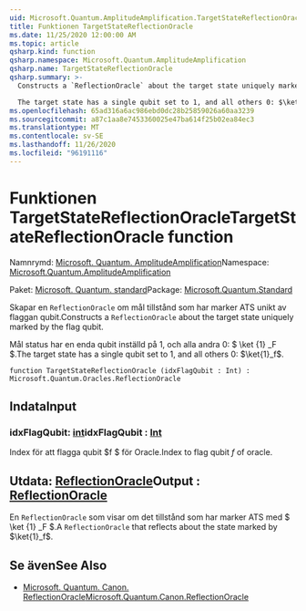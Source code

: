 ```yaml
---
uid: Microsoft.Quantum.AmplitudeAmplification.TargetStateReflectionOracle
title: Funktionen TargetStateReflectionOracle
ms.date: 11/25/2020 12:00:00 AM
ms.topic: article
qsharp.kind: function
qsharp.namespace: Microsoft.Quantum.AmplitudeAmplification
qsharp.name: TargetStateReflectionOracle
qsharp.summary: >-
  Constructs a `ReflectionOracle` about the target state uniquely marked by the flag qubit.

  The target state has a single qubit set to 1, and all others 0: $\ket{1}_f$.
ms.openlocfilehash: 65ad316a6ac986ebd0dc28b25859026a60aa3239
ms.sourcegitcommit: a87c1aa8e7453360025e47ba614f25b02ea84ec3
ms.translationtype: MT
ms.contentlocale: sv-SE
ms.lasthandoff: 11/26/2020
ms.locfileid: "96191116"
---
```

# <a name="targetstatereflectionoracle-function"></a><span data-ttu-id="f3d0b-102">Funktionen TargetStateReflectionOracle</span><span class="sxs-lookup"><span data-stu-id="f3d0b-102">TargetStateReflectionOracle function</span></span>

<span data-ttu-id="f3d0b-103">Namnrymd: [Microsoft. Quantum. AmplitudeAmplification](xref:Microsoft.Quantum.AmplitudeAmplification)</span><span class="sxs-lookup"><span data-stu-id="f3d0b-103">Namespace: [Microsoft.Quantum.AmplitudeAmplification](xref:Microsoft.Quantum.AmplitudeAmplification)</span></span>

<span data-ttu-id="f3d0b-104">Paket: [Microsoft. Quantum. standard](https://nuget.org/packages/Microsoft.Quantum.Standard)</span><span class="sxs-lookup"><span data-stu-id="f3d0b-104">Package: [Microsoft.Quantum.Standard](https://nuget.org/packages/Microsoft.Quantum.Standard)</span></span>


<span data-ttu-id="f3d0b-105">Skapar en `ReflectionOracle` om mål tillstånd som har marker ATS unikt av flaggan qubit.</span><span class="sxs-lookup"><span data-stu-id="f3d0b-105">Constructs a `ReflectionOracle` about the target state uniquely marked by the flag qubit.</span></span>

<span data-ttu-id="f3d0b-106">Mål status har en enda qubit inställd på 1, och alla andra 0: $ \ket {1} _F $.</span><span class="sxs-lookup"><span data-stu-id="f3d0b-106">The target state has a single qubit set to 1, and all others 0: $\ket{1}_f$.</span></span>

```qsharp
function TargetStateReflectionOracle (idxFlagQubit : Int) : Microsoft.Quantum.Oracles.ReflectionOracle
```


## <a name="input"></a><span data-ttu-id="f3d0b-107">Indata</span><span class="sxs-lookup"><span data-stu-id="f3d0b-107">Input</span></span>

### <a name="idxflagqubit--int"></a><span data-ttu-id="f3d0b-108">idxFlagQubit: [int](xref:microsoft.quantum.lang-ref.int)</span><span class="sxs-lookup"><span data-stu-id="f3d0b-108">idxFlagQubit : [Int](xref:microsoft.quantum.lang-ref.int)</span></span>

<span data-ttu-id="f3d0b-109">Index för att flagga qubit $f $ för Oracle.</span><span class="sxs-lookup"><span data-stu-id="f3d0b-109">Index to flag qubit $f$ of oracle.</span></span>



## <a name="output--reflectionoracle"></a><span data-ttu-id="f3d0b-110">Utdata: [ReflectionOracle](xref:Microsoft.Quantum.Oracles.ReflectionOracle)</span><span class="sxs-lookup"><span data-stu-id="f3d0b-110">Output : [ReflectionOracle](xref:Microsoft.Quantum.Oracles.ReflectionOracle)</span></span>

<span data-ttu-id="f3d0b-111">En `ReflectionOracle` som visar om det tillstånd som har marker ATS med $ \ket {1} _F $.</span><span class="sxs-lookup"><span data-stu-id="f3d0b-111">A `ReflectionOracle` that reflects about the state marked by $\ket{1}_f$.</span></span>

## <a name="see-also"></a><span data-ttu-id="f3d0b-112">Se även</span><span class="sxs-lookup"><span data-stu-id="f3d0b-112">See Also</span></span>

- [<span data-ttu-id="f3d0b-113">Microsoft. Quantum. Canon. ReflectionOracle</span><span class="sxs-lookup"><span data-stu-id="f3d0b-113">Microsoft.Quantum.Canon.ReflectionOracle</span></span>](xref:Microsoft.Quantum.Canon.ReflectionOracle)